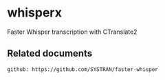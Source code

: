 # whisperx

Faster Whisper transcription with CTranslate2

## Related documents

    github: https://github.com/SYSTRAN/faster-whisper
